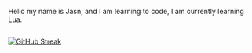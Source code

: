 Hello my name is Jasn, and I am learning to code, I am currently learning Lua.
<p><img align="center" src="https://github-readme-stats.vercel.app/api/top-langs?username=Jasn57&show_icons=true&locale=en&layout=compact" alt="" /></p>

[![GitHub Streak](https://streak-stats.demolab.com?user=Jasn57&theme=dark)](https://git.io/streak-stats)
